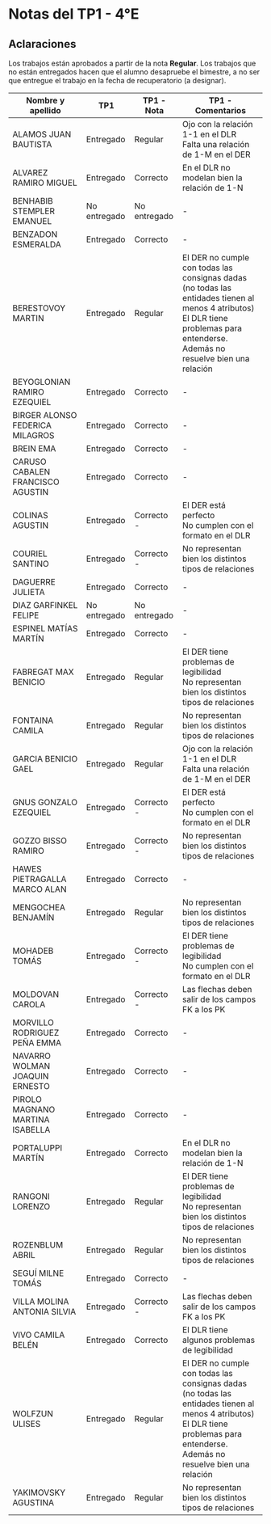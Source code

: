 # Notas del TP1 - 4°E

## Aclaraciones

Los trabajos están aprobados a partir de la nota **Regular**.
Los trabajos que no están entregados hacen que el alumno desapruebe el bimestre, a no ser que entregue el trabajo en la fecha de recuperatorio (a designar).

| Nombre y apellido                | TP1          | TP1 - Nota   | TP1 - Comentarios                                                                                                                                                                   |
| -------------------------------- | ------------ | ------------ | ----------------------------------------------------------------------------------------------------------------------------------------------------------------------------------- |
| ALAMOS JUAN BAUTISTA             | Entregado    | Regular      | Ojo con la relación 1-1 en el DLR<br>Falta una relación de 1-M en el DER                                                                                                            |
| ALVAREZ RAMIRO MIGUEL            | Entregado    | Correcto     | En el DLR no modelan bien la relación de 1-N                                                                                                                                        |
| BENHABIB STEMPLER EMANUEL        | No entregado | No entregado | \-                                                                                                                                                                                  |
| BENZADON ESMERALDA               | Entregado    | Correcto     | \-                                                                                                                                                                                  |
| BERESTOVOY MARTIN                | Entregado    | Regular      | El DER no cumple con todas las consignas dadas (no todas las entidades tienen al menos 4 atributos)<br>El DLR tiene problemas para entenderse. Además no resuelve bien una relación |
| BEYOGLONIAN RAMIRO EZEQUIEL      | Entregado    | Correcto     | \-                                                                                                                                                                                  |
| BIRGER ALONSO FEDERICA MILAGROS  | Entregado    | Correcto     | \-                                                                                                                                                                                  |
| BREIN EMA                        | Entregado    | Correcto     | \-                                                                                                                                                                                  |
| CARUSO CABALEN FRANCISCO AGUSTIN | Entregado    | Correcto     | \-                                                                                                                                                                                  |
| COLINAS AGUSTIN                  | Entregado    | Correcto \-  | El DER está perfecto<br>No cumplen con el formato en el DLR                                                                                                                         |
| COURIEL SANTINO                  | Entregado    | Correcto \-  | No representan bien los distintos tipos de relaciones                                                                                                                               |
| DAGUERRE JULIETA                 | Entregado    | Correcto     | \-                                                                                                                                                                                  |
| DIAZ GARFINKEL FELIPE            | No entregado | No entregado | \-                                                                                                                                                                                  |
| ESPINEL MATÍAS MARTÍN            | Entregado    | Correcto     | \-                                                                                                                                                                                  |
| FABREGAT MAX BENICIO             | Entregado    | Regular      | El DER tiene problemas de legibilidad<br>No representan bien los distintos tipos de relaciones                                                                                      |
| FONTAINA CAMILA                  | Entregado    | Regular      | No representan bien los distintos tipos de relaciones                                                                                                                               |
| GARCIA BENICIO GAEL              | Entregado    | Regular      | Ojo con la relación 1-1 en el DLR<br>Falta una relación de 1-M en el DER                                                                                                            |
| GNUS GONZALO EZEQUIEL            | Entregado    | Correcto \-  | El DER está perfecto<br>No cumplen con el formato en el DLR                                                                                                                         |
| GOZZO BISSO RAMIRO               | Entregado    | Correcto \-  | No representan bien los distintos tipos de relaciones                                                                                                                               |
| HAWES PIETRAGALLA MARCO ALAN     | Entregado    | Correcto     | \-                                                                                                                                                                                  |
| MENGOCHEA BENJAMÍN               | Entregado    | Regular      | No representan bien los distintos tipos de relaciones                                                                                                                               |
| MOHADEB TOMÁS                    | Entregado    | Correcto \-  | El DER tiene problemas de legibilidad<br>No cumplen con el formato en el DLR                                                                                                        |
| MOLDOVAN CAROLA                  | Entregado    | Correcto \-  | Las flechas deben salir de los campos FK a los PK                                                                                                                                   |
| MORVILLO RODRIGUEZ PEÑA EMMA     | Entregado    | Correcto     | \-                                                                                                                                                                                  |
| NAVARRO WOLMAN JOAQUIN ERNESTO   | Entregado    | Correcto     | \-                                                                                                                                                                                  |
| PIROLO MAGNANO MARTINA ISABELLA  | Entregado    | Correcto     | \-                                                                                                                                                                                  |
| PORTALUPPI MARTÍN                | Entregado    | Correcto     | En el DLR no modelan bien la relación de 1-N                                                                                                                                        |
| RANGONI LORENZO                  | Entregado    | Regular      | El DER tiene problemas de legibilidad<br>No representan bien los distintos tipos de relaciones                                                                                      |
| ROZENBLUM ABRIL                  | Entregado    | Regular      | No representan bien los distintos tipos de relaciones                                                                                                                               |
| SEGUÍ MILNE TOMÁS                | Entregado    | Correcto     | \-                                                                                                                                                                                  |
| VILLA MOLINA ANTONIA SILVIA      | Entregado    | Correcto \-  | Las flechas deben salir de los campos FK a los PK                                                                                                                                   |
| VIVO CAMILA BELÉN                | Entregado    | Correcto     | El DLR tiene algunos problemas de legibilidad                                                                                                                                       |
| WOLFZUN ULISES                   | Entregado    | Regular      | El DER no cumple con todas las consignas dadas (no todas las entidades tienen al menos 4 atributos)<br>El DLR tiene problemas para entenderse. Además no resuelve bien una relación |
| YAKIMOVSKY AGUSTINA              | Entregado    | Regular      | No representan bien los distintos tipos de relaciones                                                                                                                               |
